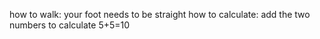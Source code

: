 how to walk: your foot needs to be straight
how to calculate: add the two numbers to calculate 5+5=10
